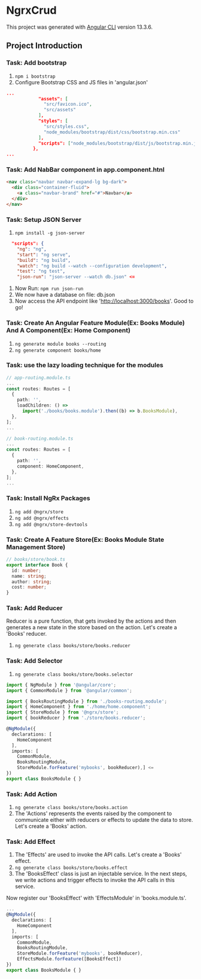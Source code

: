 # NgrxCrud

This project was generated with [Angular CLI](https://github.com/angular/angular-cli) version 13.3.6.

## Project Introduction

### Task: Add bootstrap

1. `npm i bootstrap`
2. Configure Bootstrap CSS and JS files in 'angular.json'

```json
...
            "assets": [
              "src/favicon.ico",
              "src/assets"
            ],
            "styles": [
              "src/styles.css",
              "node_modules/bootstrap/dist/css/bootstrap.min.css"
            ],
            "scripts": ["node_modules/bootstrap/dist/js/bootstrap.min.js"]
          },
...
```

### Task: Add NabBar component in app.component.htnl

```html
<nav class="navbar navbar-expand-lg bg-dark">
  <div class="container-fluid">
    <a class="navbar-brand" href="#">Navbar</a>
  </div>
</nav>
```

### Task: Setup JSON Server

1. `npm install -g json-server`

```json
  "scripts": {
    "ng": "ng",
    "start": "ng serve",
    "build": "ng build",
    "watch": "ng build --watch --configuration development",
    "test": "ng test",
    "json-run": "json-server --watch db.json" <=
```

1. Now Run: `npm run json-run`
2. We now have a database on file: db.json
3. Now access the API endpoint like '<http://localhost:3000/books>'. Good to go!

### Task: Create An Angular Feature Module(Ex: Books Module) And A Component(Ex: Home Component)

1. `ng generate module books --routing`
2. `ng generate component books/home`

### Task: use the lazy loading technique for the modules

```typescript
// app-routing.module.ts
...
const routes: Routes = [
  {
    path: '',
    loadChildren: () =>
      import('./books/books.module').then((b) => b.BooksModule),
  },
];
...
```

```typescript
// book-routing.module.ts
...
const routes: Routes = [
  {
    path: '',
    component: HomeComponent,
  },
];
...
```

### Task: Install NgRx Packages

1. `ng add @ngrx/store`
2. `ng add @ngrx/effects`
3. `ng add @ngrx/store-devtools`

### Task: Create A Feature Store(Ex: Books Module State Management Store)

```typescript
// books/store/book.ts
export interface Book {
  id: number;
  name: string;
  author: string;
  cost: number;
}
```

### Task: Add Reducer

Reducer is a pure function, that gets invoked by the actions and then generates a new state in the store based on the action. Let's create a 'Books' reducer.

1. `ng generate class books/store/books.reducer`

### Task: Add Selector

1. `ng generate class books/store/books.selector`

```typescript
import { NgModule } from '@angular/core';
import { CommonModule } from '@angular/common';

import { BooksRoutingModule } from './books-routing.module';
import { HomeComponent } from './home/home.component';
import { StoreModule } from '@ngrx/store';
import { bookReducer } from './store/books.reducer';

@NgModule({
  declarations: [
    HomeComponent
  ],
  imports: [
    CommonModule,
    BooksRoutingModule,
    StoreModule.forFeature('mybooks', bookReducer),] <=
})
export class BooksModule { }
```

### Task: Add Action

1. `ng generate class books/store/books.action`
2. The 'Actions' represents the events raised by the component to communicate either with reducers or effects to update the data to store. Let's create a 'Books' action.

### Task: Add Effect

1. The 'Effects' are used to invoke the API calls. Let's create a 'Books' effect.
2. `ng generate class books/store/books.effect`
3. The 'BooksEffect' class is just an injectable service. In the next steps, we write actions and trigger effects to invoke the API calls in this service.

Now register our 'BooksEffect' with 'EffectsModule' in 'books.module.ts'.

```typescript
...
@NgModule({
  declarations: [
    HomeComponent
  ],
  imports: [
    CommonModule,
    BooksRoutingModule,
    StoreModule.forFeature('mybooks', bookReducer),
    EffectsModule.forFeature([BooksEffect])
})
export class BooksModule { }
```
